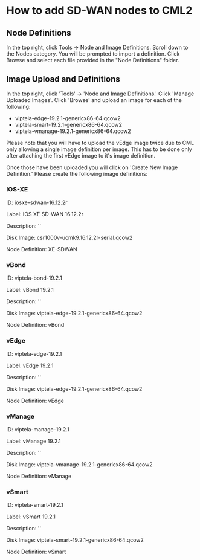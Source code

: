 # How to add SD-WAN nodes to CML2

## Node Definitions
In the top right, click Tools -> Node and Image Definitions. Scroll down to the Nodes category. You will be prompted to import a definition. Click Browse and select each file provided in the "Node Definitions" folder.

## Image Upload and Definitions
In the top right, click 'Tools' -> 'Node and Image Definitions.' Click 'Manage Uploaded Images'. Click 'Browse' and upload an image for each of the following:
- viptela-edge-19.2.1-genericx86-64.qcow2
- viptela-smart-19.2.1-genericx86-64.qcow2
- viptela-vmanage-19.2.1-genericx86-64.qcow2

Please note that you will have to upload the vEdge image twice due to CML only allowing a single image definition per image. This has to be done only after attaching the first vEdge image to it's image definition.

Once those have been uploaded you will click on 'Create New Image Definition.' Please create the following image definitions:

### IOS-XE
ID: iosxe-sdwan-16.12.2r

Label: IOS XE SD-WAN 16.12.2r

Description: ''

Disk Image: csr1000v-ucmk9.16.12.2r-serial.qcow2

Node Definition: XE-SDWAN

### vBond
ID: viptela-bond-19.2.1

Label: vBond 19.2.1

Description: ''

Disk Image: viptela-edge-19.2.1-genericx86-64.qcow2

Node Definition: vBond


### vEdge
ID: viptela-edge-19.2.1

Label: vEdge 19.2.1

Description: ''

Disk Image: viptela-edge-19.2.1-genericx86-64.qcow2

Node Definition: vEdge


### vManage
ID: viptela-manage-19.2.1

Label: vManage 19.2.1

Description: ''

Disk Image: viptela-vmanage-19.2.1-genericx86-64.qcow2

Node Definition: vManage


### vSmart
ID: viptela-smart-19.2.1

Label: vSmart 19.2.1

Description: ''

Disk Image: viptela-smart-19.2.1-genericx86-64.qcow2

Node Definition: vSmart
